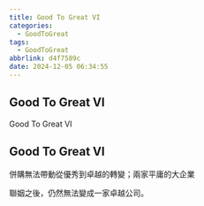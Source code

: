 ```yaml
---
title: Good To Great VI
categories:
  - GoodToGreat
tags:
  - GoodToGreat
abbrlink: d4f7589c
date: 2024-12-05 06:34:55
---
```

Good To Great VI
-----------------------------------------------------------------------------------------------
<!--more-->
Good To Great VI

Good To Great VI
-----------------------------------------------------------------------------------------------
併購無法帶動從優秀到卓越的轉變；兩家平庸的大企業

聯姻之後，仍然無法變成一家卓越公司。
